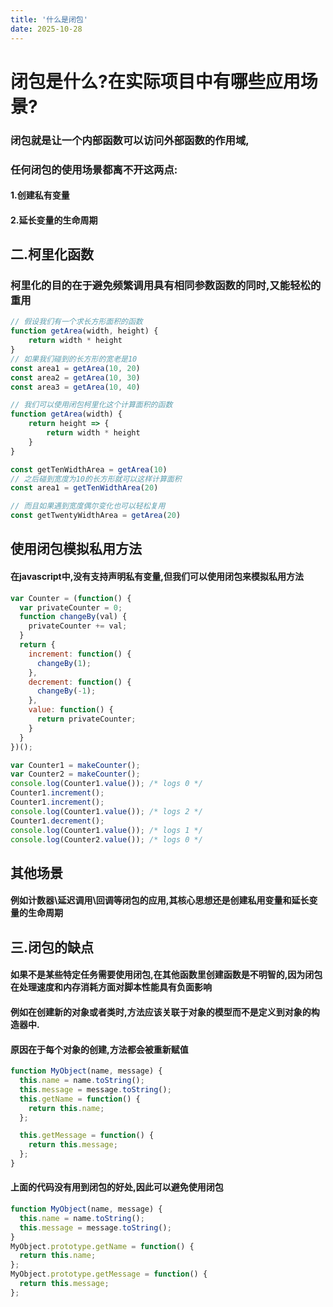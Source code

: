 ```yaml
---
title: '什么是闭包'
date: 2025-10-28
---
```

# 闭包是什么?在实际项目中有哪些应用场景?

### 闭包就是让一个内部函数可以访问外部函数的作用域,
### 任何闭包的使用场景都离不开这两点:
#### 1.创建私有变量
#### 2.延长变量的生命周期
## 二.柯里化函数
### 柯里化的目的在于避免频繁调用具有相同参数函数的同时,又能轻松的重用

```javascript
// 假设我们有一个求长方形面积的函数
function getArea(width, height) {
    return width * height
}
// 如果我们碰到的长方形的宽老是10
const area1 = getArea(10, 20)
const area2 = getArea(10, 30)
const area3 = getArea(10, 40)

// 我们可以使用闭包柯里化这个计算面积的函数
function getArea(width) {
    return height => {
        return width * height
    }
}

const getTenWidthArea = getArea(10)
// 之后碰到宽度为10的长方形就可以这样计算面积
const area1 = getTenWidthArea(20)

// 而且如果遇到宽度偶尔变化也可以轻松复用
const getTwentyWidthArea = getArea(20)

```
## 使用闭包模拟私用方法
#### 在javascript中,没有支持声明私有变量,但我们可以使用闭包来模拟私用方法
```javascript
var Counter = (function() {
  var privateCounter = 0;
  function changeBy(val) {
    privateCounter += val;
  }
  return {
    increment: function() {
      changeBy(1);
    },
    decrement: function() {
      changeBy(-1);
    },
    value: function() {
      return privateCounter;
    }
  }
})();

var Counter1 = makeCounter();
var Counter2 = makeCounter();
console.log(Counter1.value()); /* logs 0 */
Counter1.increment();
Counter1.increment();
console.log(Counter1.value()); /* logs 2 */
Counter1.decrement();
console.log(Counter1.value()); /* logs 1 */
console.log(Counter2.value()); /* logs 0 */
```
## 其他场景
#### 例如计数器\延迟调用\回调等闭包的应用,其核心思想还是创建私用变量和延长变量的生命周期

## 三.闭包的缺点
#### 如果不是某些特定任务需要使用闭包,在其他函数里创建函数是不明智的,因为闭包在处理速度和内存消耗方面对脚本性能具有负面影响
#### 例如在创建新的对象或者类时,方法应该关联于对象的模型而不是定义到对象的构造器中.
#### 原因在于每个对象的创建,方法都会被重新赋值
```javascript
function MyObject(name, message) {
  this.name = name.toString();
  this.message = message.toString();
  this.getName = function() {
    return this.name;
  };

  this.getMessage = function() {
    return this.message;
  };
}
```
#### 上面的代码没有用到闭包的好处,因此可以避免使用闭包
```javascript
function MyObject(name, message) {
  this.name = name.toString();
  this.message = message.toString();
}
MyObject.prototype.getName = function() {
  return this.name;
};
MyObject.prototype.getMessage = function() {
  return this.message;
};
```


